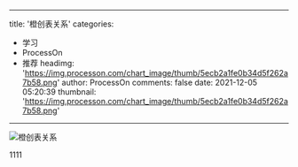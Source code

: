 
---
title: '橙创表关系'
categories: 
 - 学习
 - ProcessOn
 - 推荐
headimg: 'https://img.processon.com/chart_image/thumb/5ecb2a1fe0b34d5f262a7b58.png'
author: ProcessOn
comments: false
date: 2021-12-05 05:20:39
thumbnail: 'https://img.processon.com/chart_image/thumb/5ecb2a1fe0b34d5f262a7b58.png'
---

<div>   
<img class="thumb" alt="橙创表关系" src="https://img.processon.com/chart_image/thumb/5ecb2a1fe0b34d5f262a7b58.png" referrerpolicy="no-referrer">
<p>1111</p>  
</div>
            